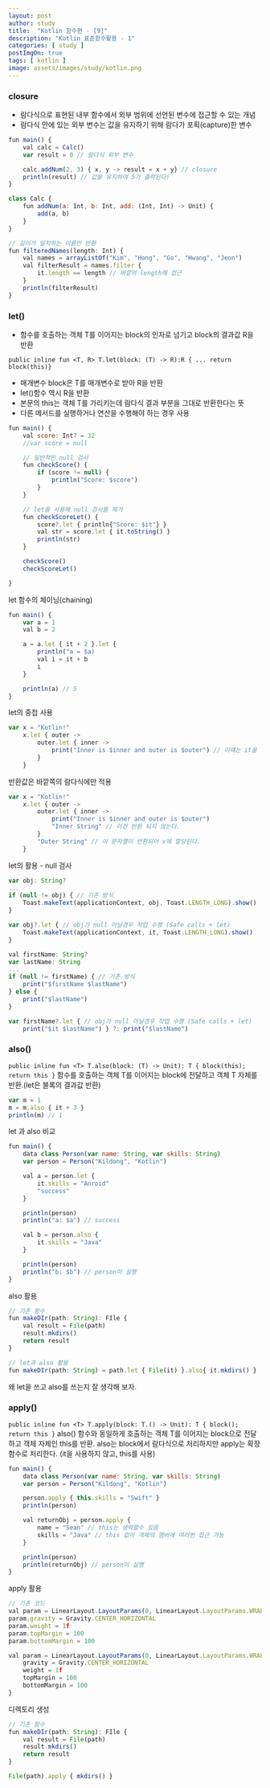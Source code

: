 ```yaml
---
layout: post
author: study
title:  "Kotlin 함수편 - [9]"
description: "Kotlin 표준함수활용 - 1"
categories: [ study ]
postImgOn: true
tags: [ kotlin ]
image: assets/images/study/kotlin.png
---
```

 

 ### closure
- 람다식으로 표현된 내부 함수에서 외부 범위에 선언된 변수에 접근할 수 있는 개념
- 람다식 안에 있는 외부 변수는 값을 유지하기 위해 람다가 포획(capture)한 변수

```javascript
fun main() {
    val calc = Calc()
    var result = 0 // 람다식 외부 변수

    calc.addNum(2, 3) { x, y -> result = x + y} // closure
    println(result) // 값을 유지하여 5가 출력된다!
}

class Calc {
    fun addNum(a: Int, b: Int, add: (Int, Int) -> Unit) {
        add(a, b)
    }
}
```

```javascript
// 길이가 일치하는 이름만 반환
fun filteredNames(length: Int) {
    val names = arrayListOf("Kim", "Hong", "Go", "Hwang", "Jeon")
    val filterResult = names.filter {
        it.length == length // 바깥의 length에 접근
    }
    println(filterResult)
}
```

### let()
- 함수를 호출하는 객체 T를 이어지는 block의 인자로 넘기고 block의 결과값 R을 반환

`public inline fun <T, R> T.let(block: (T) -> R):R { ... return block(this)}`

- 매개변수 block은 T를 매개변수로 받아 R을 반환
- let()함수 역시 R을 반환
- 본문의 this는 객체 T를 가리키는데 람다식 결과 부분을 그대로 반환한다는 뜻
- 다른 메서드를 실행하거나 연산을 수행해야 하는 경우 사용

```javascript
fun main() {
    val score: Int? = 32
    //var score = null

    // 일반적인 null 검사
    fun checkScore() {
        if (score != null) {
            println("Score: $score")
        }
    }

    // let을 사용해 null 검사를 제거
    fun checkScoreLet() {
        score?.let { println{"Score: $it"} }
        val str = score.let { it.toString() }
        println(str)
    }

    checkScore()
    checkScoreLet()

}
```
let 함수의 체이닝(chaining)

```javascript
fun main() {
    var a = 1
    val b = 2

    a = a.let { it + 2 }.let {
        println("a = $a)
        val i = it + b
        i
    }

    println(a) // 5
}
```

let의 중첩 사용
```javascript
var x = "Kotlin!"
    x.let { outer ->
        outer.let { inner ->
            print("Inner is $inner and outer is $outer") // 이떄는 it을 사용하지 않고 명시적 이름을 사용한다.
        }
    }
```

반환값은 바깥쪽의 람다식에만 적용
```javascript
var x = "Kotlin!"
    x.let { outer ->
        outer.let { inner ->
            print("Inner is $inner and outer is $outer")
            "Inner String" // 이건 반환 되지 않는다.
        }
        "Outer String" // 이 문자열이 반환되어 x에 할당된다.
    }
```

let의 활용 - null 검사
```javascript
var obj: String?
...
if (null != obj) { // 기존 방식
    Toast.makeText(applicationContext, obj, Toast.LENGTH_LONG).show()
}
```
```javascript
var obj?.let { // obj가 null 아닐경우 작업 수행 (Safe calls + let)
    Toast.makeText(applicationContext, it, Toast.LENGTH_LONG).show()
}
```

```javascript
val firstName: String?
var lastName: String
...
if (null != firstName) { // 기존 방식
    print("$firstName $lastName")
} else {
    print("$lastName")
}
```

```javascript
var firstName?.let { // obj가 null 아닐경우 작업 수행 (Safe calls + let)
    print("$it $lastName") } ?: print("$lastName")
```

### also()

`public inline fun <T> T.also(block: (T) -> Unit): T { block(this); return this }` 
함수를 호출하는 객체 T를 이어지는 block에 전달하고 객체 T 자체를 반환.(let은 블록의 결과값 반환)

```javascript
var m = 1
m = m.also { it + 3 }
println(m) // 1
```

let 과 also 비교

```javascript
fun main() {
    data class Person(var name: String, var skills: String)
    var person = Person("Kildong", "Kotlin")

    val a = person.let {
        it.skills = "Anroid"
        "success"
    }

    println(person)
    println("a: $a") // success

    val b = person.also {
        it.skills = "Java"
    }

    println(person)
    println("b: $b") // person이 실행
}
```

also 활용 
```javascript
// 기존 함수
fun makeDIr(path: String): FIle {
    val result = File(path)
    result.mkdirs()
    return result
}
```
```javascript
// let과 also 활용
fun makeDIr(path: String) = path.let { File(it) }.also{ it.mkdirs() }
```
왜 let을 쓰고 also를 쓰는지 잘 생각해 보자.


### apply()

`public inline fun <T> T.apply(block: T.() -> Unit): T { block(); return this }`
also() 함수와 동일하게 호출하는 객체 T를 이어지는 block으로 전달하고 객체 자체인 this를 반환.
also는 block에서 람다식으로 처리하지만 apply는 확장 함수로 처리한다. (it을 사용하지 않고, this를 사용)


```javascript
fun main() {
    data class Person(var name: String, var skills: String)
    var person = Person("Kildong", "Kotlin")

    person.apply { this.skills = "Swift" }
    println(person)

    val returnObj = person.apply {
        name = "Sean" // this는 생략할수 있음
        skills = "Java" // this 없이 객체의 멤버에 여러번 접근 가능
    }

    println(person)
    println(returnObj) // person이 실행
}
```

apply 활용
```javascript
// 기존 코드
val param = LinearLayout.LayoutParams(0, LinearLayout.LayoutParams.WRAP_CONTENT)
param.gravity = Gravity.CENTER_HORIZONTAL
param.weight = 1f
param.topMargin = 100
param.bottomMargin = 100
```

```javascript
val param = LinearLayout.LayoutParams(0, LinearLayout.LayoutParams.WRAP_CONTENT).apply {
    gravity = Gravity.CENTER_HORIZONTAL
    weight = 1f
    topMargin = 100
    bottomMargin = 100
}
```
디렉토리 생성
```javascript
// 기존 함수
fun makeDIr(path: String): FIle {
    val result = File(path)
    result.mkdirs()
    return result
}
```
```javascript
File(path).apply { mkdirs() }
```